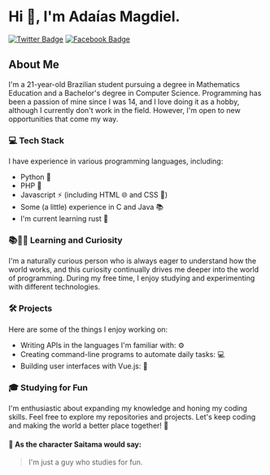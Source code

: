 # Hi :wave:, I'm Adaías Magdiel.

[![Twitter Badge](https://img.shields.io/badge/-@m__gd____l-059669?style=for-the-badge&labelColor=10b981&logo=twitter&logoColor=white&link=https://twitter.com/m_gd__l)](https://twitter.com/m_gd__l)
[![Facebook Badge](https://img.shields.io/badge/-Ada%C3%ADas%20Magdiel-059669?style=for-the-badge&labelColor=10b981&logo=facebook&logoColor=white&link=https://www.facebook.com/adaias.magdiel)](https://www.facebook.com/adaias.magdiel)

## About Me

I'm a 21-year-old Brazilian student pursuing a degree in Mathematics Education and a Bachelor's degree in Computer Science. Programming has been a passion of mine since I was 14, and I love doing it as a hobby, although I currently don't work in the field. However, I'm open to new opportunities that come my way.

### :computer: Tech Stack

I have experience in various programming languages, including:

- Python :snake:
- PHP :elephant:
- Javascript :zap: (including HTML :globe_with_meridians: and CSS :art:)
- Some (a little) experience in C and Java :books:
- I'm current learning rust :crab:

### :books::blue_book::green_book: Learning and Curiosity

I'm a naturally curious person who is always eager to understand how the world works, and this curiosity continually drives me deeper into the world of programming. During my free time, I enjoy studying and experimenting with different technologies.

### :hammer_and_wrench: Projects

Here are some of the things I enjoy working on:

- Writing APIs in the languages I'm familiar with: :gear:
- Creating command-line programs to automate daily tasks: :computer:
- Building user interfaces with Vue.js: :art:

### :mortar_board: Studying for Fun

I'm enthusiastic about expanding my knowledge and honing my coding skills. Feel free to explore my repositories and projects. Let's keep coding and making the world a better place together! :rocket:

#### :punch: As the character Saitama would say:

> I'm just a guy who studies for fun.

